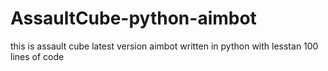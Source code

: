 # AssaultCube-python-aimbot
this is assault cube latest version aimbot written in python with lesstan 100 lines of code

